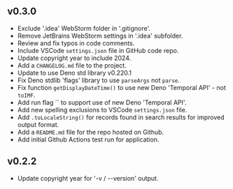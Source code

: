 ## v0.3.0

- Exclude '.idea' WebStorm folder in '.gitignore'.
- Remove JetBrains WebStorm settings in '.idea' subfolder.
- Review and fix typos in code comments.
- Include VSCode `settings.json` file in GitHub code repo.
- Update copyright year to include 2024.
- Add a `CHANGELOG.md` file to the project.
- Update to use Deno std library v0.220.1
- Fix Deno stdlib 'flags' library to use `parseArgs` not `parse`.
- Fix function `getDisplayDateTime()` to use new Deno 'Temporal API' - not
  `toIMF`.
- Add run flag `` to support use of new Deno 'Temporal API'.
- Add new spelling exclusions to VSCode `settings.json` file.
- Add `.toLocaleString()` for records found in search results for improved
  output format.
- Add a `README.md` file for the repo hosted on Github.
- Add initial Github Actions test run for application.

## v0.2.2

- Update copyright year for '-v / --version' output.
